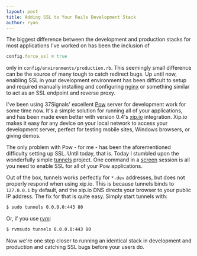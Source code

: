 ```yaml
---
layout: post
title: Adding SSL to Your Rails Development Stack
author: ryan
---
```

The biggest difference between the development and production stacks for most applications I've worked on has been the inclusion of 

```ruby
config.force_ssl = true
```

only in `config/environments/production.rb`. This seemingly small difference can be the source of many tough to catch redirect bugs. Up until now, enabling SSL in your development environment has been difficult to setup and required manually installing and configuring [nginx](http://nginx.com) or something similar to act as an SSL endpoint and reverse proxy.

I've been using 37Signals' excellent [Pow](http://pow.cx) server for development work for some time now. It's a simple solution for running all of your applications, and has been made even better with version 0.4's [xip.io](http://xip.io) integration. Xip.io makes it easy for any device on your local network to access your development server, perfect for testing mobile sites, Windows browsers, or giving demos.

The only problem with Pow - for me - has been the aforementioned difficulty setting up SSL. Until today, that is. Today I stumbled upon the wonderfully simple [tunnels](https://github.com/jugyo/tunnels) project. One command in a [screen](http://www.gnu.org/software/screen/) session is all you need to enable SSL for all of your Pow applications.

Out of the box, tunnels works perfectly for `*.dev` addresses, but does not properly respond when using xip.io. This is because tunnels binds to `127.0.0.1` by default, and the xip.io DNS directs your browser to your public IP address. The fix for that is quite easy. Simply start tunnels with:

```bash
$ sudo tunnels 0.0.0.0:443 80
```

Or, if you use [rvm](http://rvm.io):

```bash
$ rvmsudo tunnels 0.0.0.0:443 80
```

Now we're one step closer to running an identical stack in development and production and catching SSL bugs before your users do.
